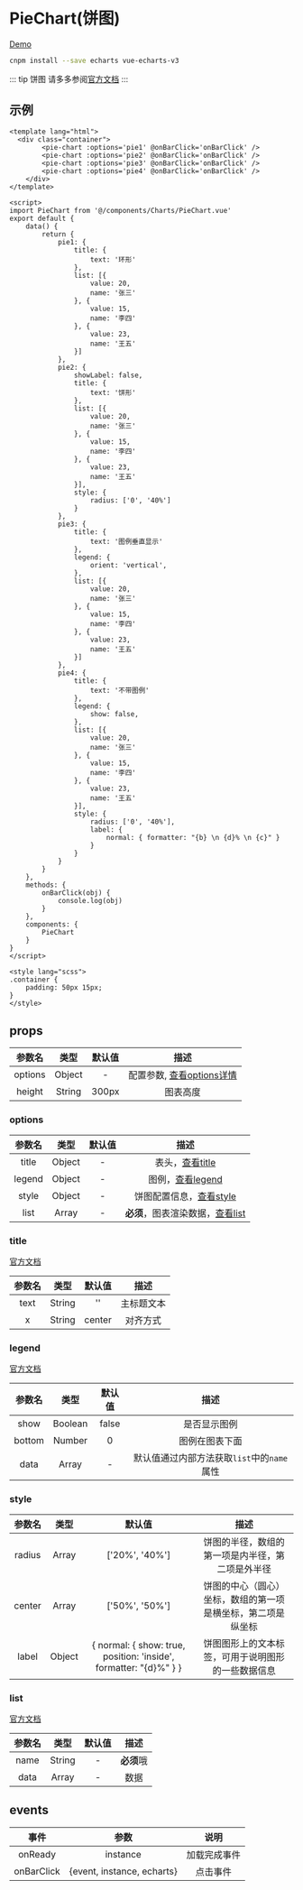 # PieChart(饼图)
[Demo](https://watasi.cn/infozx_api/dist/#/pieChart)

```bash
cnpm install --save echarts vue-echarts-v3
```

::: tip 饼图
请多多参阅[官方文档](http://echarts.baidu.com/option3#title)
:::

## 示例
```vue{11}
<template lang="html">
  <div class="container">
		<pie-chart :options='pie1' @onBarClick='onBarClick' />
		<pie-chart :options='pie2' @onBarClick='onBarClick' />
		<pie-chart :options='pie3' @onBarClick='onBarClick' />
		<pie-chart :options='pie4' @onBarClick='onBarClick' />
	</div>
</template>

<script>
import PieChart from '@/components/Charts/PieChart.vue'
export default {
	data() {
		return {
			pie1: {
				title: {
					text: '环形'
				},
				list: [{
					value: 20,
					name: '张三'
				}, {
					value: 15,
					name: '李四'
				}, {
					value: 23,
					name: '王五'
				}]
			},
			pie2: {
				showLabel: false,
				title: {
					text: '饼形'
				},
				list: [{
					value: 20,
					name: '张三'
				}, {
					value: 15,
					name: '李四'
				}, {
					value: 23,
					name: '王五'
				}],
				style: {
					radius: ['0', '40%']
				}
			},
			pie3: {
				title: {
					text: '图例垂直显示'
				},
				legend: {
					orient: 'vertical',
				},
				list: [{
					value: 20,
					name: '张三'
				}, {
					value: 15,
					name: '李四'
				}, {
					value: 23,
					name: '王五'
				}]
			},
			pie4: {
				title: {
					text: '不带图例'
				},
				legend: {
					show: false,
				},
				list: [{
					value: 20,
					name: '张三'
				}, {
					value: 15,
					name: '李四'
				}, {
					value: 23,
					name: '王五'
				}],
				style: {
					radius: ['0', '40%'],
					label: {
						normal: { formatter: "{b} \n {d}% \n {c}" }
					}
				}
			}
		}
	},
	methods: {
		onBarClick(obj) {
			console.log(obj)
		}
	},
	components: {
		PieChart
	}
}
</script>

<style lang="scss">
.container {
	padding: 50px 15px;
}
</style>
```

## props
|参数名|类型|默认值|描述|
|:---:|:---:|:---:|:---:|
|options|Object|-|配置参数, [查看options详情](#options)|
|height|String|300px|图表高度|

### options
|参数名|类型|默认值|描述|
|:---:|:---:|:---:|:---:|
|title|Object|-|表头，[查看title](#title)|
|legend|Object|-|图例，[查看legend](#legend)|
|style|Object|-|饼图配置信息，[查看style](#style)|
|list|Array|-|**必须**，图表渲染数据，[查看list](#list)|

### title
[官方文档](http://echarts.baidu.com/option3#title)

|参数名|类型|默认值|描述|
|:---:|:---:|:---:|:---:|
|text|String|''|主标题文本|
|x|String|center|对齐方式|

### legend
[官方文档](http://echarts.baidu.com/option3#legend)

|参数名|类型|默认值|描述|
|:---:|:---:|:---:|:---:|
|show|Boolean|false|是否显示图例|
|bottom|Number|0|图例在图表下面|
|data|Array|-|默认值通过内部方法获取`list`中的`name`属性|

### style
|参数名|类型|默认值|描述|
|:---:|:---:|:---:|:---:|
|radius|Array|['20%', '40%']|饼图的半径，数组的第一项是内半径，第二项是外半径|
|center|Array|['50%', '50%']|饼图的中心（圆心）坐标，数组的第一项是横坐标，第二项是纵坐标|
|label|Object|{ normal: { show: true, position: 'inside', formatter: "{d}%" } }|饼图图形上的文本标签，可用于说明图形的一些数据信息|

### list
[官方文档](http://echarts.baidu.com/option3#series)

|参数名|类型|默认值|描述|
|:---:|:---:|:---:|:---:|
|name|String|-|**必须**哦|
|data|Array|-|数据|

## events
|事件|参数|说明|
|:---:|:---:|:---:|
|onReady|instance|加载完成事件|
|onBarClick|{event, instance, echarts}|点击事件|